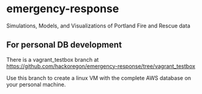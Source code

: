 # emergency-response
Simulations, Models, and Visualizations of Portland Fire and Rescue data

## For personal DB development
There is a vagrant_testbox branch at https://github.com/hackoregon/emergency-response/tree/vagrant_testbox

Use this branch to create a linux VM with the complete AWS database on your personal machine.
